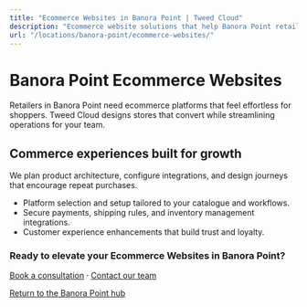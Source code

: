 ```yaml
---
title: "Ecommerce Websites in Banora Point | Tweed Cloud"
description: "Ecommerce website solutions that help Banora Point retailers sell with confidence."
url: "/locations/banora-point/ecommerce-websites/"
---
```


# Banora Point Ecommerce Websites

Retailers in Banora Point need ecommerce platforms that feel effortless for shoppers. Tweed Cloud designs stores that convert while streamlining operations for your team.

## Commerce experiences built for growth

We plan product architecture, configure integrations, and design journeys that encourage repeat purchases.

- Platform selection and setup tailored to your catalogue and workflows.
- Secure payments, shipping rules, and inventory management integrations.
- Customer experience enhancements that build trust and loyalty.

### Ready to elevate your Ecommerce Websites in Banora Point?

[Book a consultation](/consultation/) · [Contact our team](/contact/)

[Return to the Banora Point hub](/locations/banora-point/)
